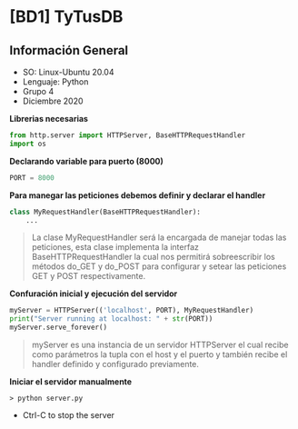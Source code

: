 
# [BD1] TyTusDB


## Información General
- SO: Linux-Ubuntu 20.04
- Lenguaje: Python
- Grupo 4
- Diciembre 2020

**Librerias necesarias**

```python
from http.server import HTTPServer, BaseHTTPRequestHandler
import os
```

**Declarando variable para puerto (8000)**

```python
PORT = 8000
```

**Para manegar las peticiones debemos definir y declarar el handler**

```python
class MyRequestHandler(BaseHTTPRequestHandler):
    ...
```

> La clase MyRequestHandler será la encargada de manejar todas las peticiones, esta clase implementa la interfaz BaseHTTPRequestHandler la cual nos permitirá sobreescribir los métodos do_GET y do_POST para configurar y setear las peticiones GET y POST respectivamente.



**Confuración inicial y ejecución del servidor**

```python
myServer = HTTPServer(('localhost', PORT), MyRequestHandler)
print("Server running at localhost: " + str(PORT))
myServer.serve_forever()
```

> myServer es una instancia de un servidor HTTPServer el cual recibe como parámetros la tupla con el host y el puerto y también recibe el handler definido y configurado previamente.

**Iniciar el servidor manualmente**

    > python server.py

- Ctrl-C to stop the server